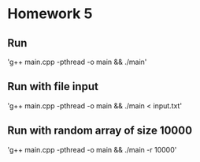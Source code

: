 # Homework 5
## Run
'g++ main.cpp -pthread -o main && ./main'

## Run with file input
'g++ main.cpp -pthread -o main && ./main < input.txt'

## Run with random array of size 10000
'g++ main.cpp -pthread -o main && ./main -r 10000'
